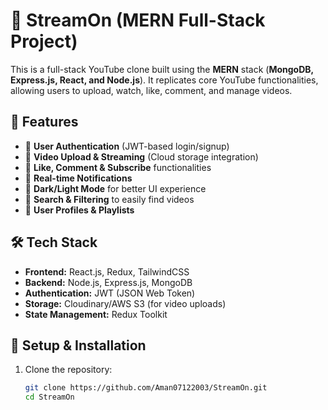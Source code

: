 # 🎥 StreamOn (MERN Full-Stack Project)  

This is a full-stack YouTube clone built using the **MERN** stack (**MongoDB, Express.js, React, and Node.js**). It replicates core YouTube functionalities, allowing users to upload, watch, like, comment, and manage videos.  

## 🚀 Features  
- 🔹 **User Authentication** (JWT-based login/signup)  
- 🔹 **Video Upload & Streaming** (Cloud storage integration)  
- 🔹 **Like, Comment & Subscribe** functionalities  
- 🔹 **Real-time Notifications**  
- 🔹 **Dark/Light Mode** for better UI experience  
- 🔹 **Search & Filtering** to easily find videos  
- 🔹 **User Profiles & Playlists**  

## 🛠️ Tech Stack  
- **Frontend:** React.js, Redux, TailwindCSS  
- **Backend:** Node.js, Express.js, MongoDB  
- **Authentication:** JWT (JSON Web Token)  
- **Storage:** Cloudinary/AWS S3 (for video uploads)  
- **State Management:** Redux Toolkit  

## 📌 Setup & Installation  
1. Clone the repository:  
   ```sh
   git clone https://github.com/Aman07122003/StreamOn.git  
   cd StreamOn  
